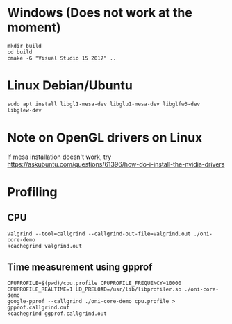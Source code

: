 # Windows (Does not work at the moment)
```
mkdir build
cd build 
cmake -G "Visual Studio 15 2017" ..
```

# Linux Debian/Ubuntu
```
sudo apt install libgl1-mesa-dev libglu1-mesa-dev libglfw3-dev libglew-dev
```
# Note on OpenGL drivers on Linux
If mesa installation doesn't work, try https://askubuntu.com/questions/61396/how-do-i-install-the-nvidia-drivers

# Profiling
## CPU
```
valgrind --tool=callgrind --callgrind-out-file=valgrind.out ./oni-core-demo
kcachegrind valgrind.out
```
## Time measurement using gpprof
```
CPUPROFILE=$(pwd)/cpu.profile CPUPROFILE_FREQUENCY=10000 CPUPROFILE_REALTIME=1 LD_PRELOAD=/usr/lib/libprofiler.so ./oni-core-demo
google-pprof --callgrind ./oni-core-demo cpu.profile > gpprof.callgrind.out
kcachegrind ggprof.callgrind.out

```